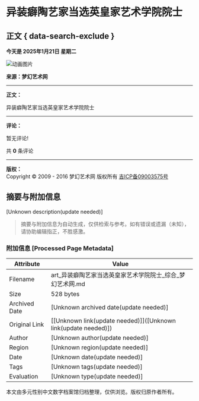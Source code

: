 # 异装癖陶艺家当选英皇家艺术学院院士

## 正文 { data-search-exclude }


**今天是 2025年1月21日 星期二**

![动画图片](http://mhysw.com/user/art/动画图片/d1.gif)

**来源：梦幻艺术网**

---

**正文：**

异装癖陶艺家当选英皇家艺术学院院士

---

**评论：**

暂无评论!

共 **0** 条评论

---

**版权：**  
Copyright © 2009 - 2016 梦幻艺术网 版权所有 [吉ICP备09003575号](http://www.miibeian.gov.cn/)
<!-- tcd_original_link http://art.web-32.com/Article_Comments.asp?id=1651824 -->


## 摘要与附加信息

<!-- tcd_abstract -->
[Unknown description(update needed)]
<!-- tcd_abstract_end -->

> 摘要与附加信息为自动生成，仅供检索与参考。如有错误或遗漏（未知），请协助编辑指正，不胜感激。

### 附加信息 [Processed Page Metadata]

| Attribute       | Value                                  |
|-----------------|----------------------------------------|
| Filename        | art_异装癖陶艺家当选英皇家艺术学院院士_综合_梦幻艺术网.md                             |
| Size            | 528 bytes                           |
| Archived Date   | [Unknown archived date(update needed)]                             |
| Original Link   | [[Unknown link(update needed)]]([Unknown link(update needed)])                       |
| Author          | [Unknown author(update needed)]                               |
| Region          | [Unknown region(update needed)]                               |
| Date            | [Unknown date(update needed)]                                 |
| Tags            | [Unknown tags(update needed)]                                 |
| Evaluation            | [Unknown type(update needed)]                                 |
<!-- tcd_table_end -->

本文由多元性别中文数字档案馆归档整理，仅供浏览。版权归原作者所有。

